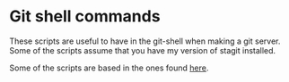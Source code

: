 # Git shell commands

These scripts are useful to have in the git-shell when making a git server. Some
of the scripts assume that you have my version of stagit installed.

Some of the scripts are based in the ones found [here][src].

[src]: <http://planzero.org/blog/2012/10/24/hosting_an_admin-friendly_git_server_with_git-shell> "Hosting an admin-friendly git server with git-shell"
